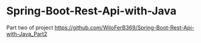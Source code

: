# Spring-Boot-Rest-Api-with-Java

Part two of project
https://github.com/WiloFerB369/Spring-Boot-Rest-Api-with-Java_Part2
